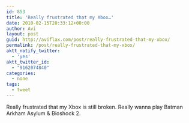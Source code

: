```yaml
---
id: 853
title: 'Really frustrated that my Xbox…'
date: 2010-02-15T20:33:12+00:00
author: Avi
layout: post
guid: http://aviflax.com/post/really-frustrated-that-my-xbox/
permalink: /post/really-frustrated-that-my-xbox/
aktt_notify_twitter:
  - 'yes'
aktt_twitter_id:
  - "9162074840"
categories:
  - none
tags:
  - tweet
---
```

Really frustrated that my Xbox is still broken. Really wanna play Batman Arkham Asylum & Bioshock 2.
